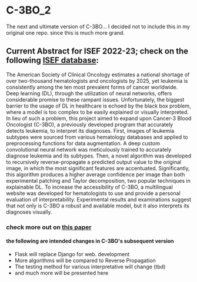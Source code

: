 # C-3BO_2
The next and ultimate version of C-3BO... I decided not to include this in my original one repo. since this is much more grand.

## Current Abstract for ISEF 2022-23; check on the following [ISEF database](https://abstracts.societyforscience.org/): 
The American Society of Clinical Oncology estimates a national shortage of over two-thousand hematologists and oncologists by 2025, yet leukemia is consistently among the ten most prevalent forms of cancer worldwide. Deep learning (DL), through the utilization of neural networks, offers considerable promise to these rampant issues. Unfortunately, the biggest barrier to the usage of DL in healthcare is echoed by the black box problem, where a model is too complex to be easily explained or visually interpreted. In lieu of such a problem, this project aimed to expand upon Cancer-3 Blood Oncologist (C-3BO), a previously developed program that accurately detects leukemia, to interpret its diagnoses. First, images of leukemia subtypes were sourced from various hematology databases and applied to preprocessing functions for data augmentation. A deep custom convolutional neural network was meticulously trained to accurately diagnose leukemia and its subtypes. Then, a novel algorithm was developed to recursively reverse-propagate a predicted output value to the original image, in which the most significant features are accentuated. Significantly, this algorithm produces a higher average confidence per image than both experimental patching and Taylor decomposition, two popular techniques in explainable DL. To increase the accessibility of C-3BO, a multilingual website was developed for hematologists to use and provide a personal evaluation of interpretability. Experimental results and examinations suggest that not only is C-3BO a robust and available model, but it also interprets its diagnoses visually.

### check more out on [this paper](https://docs.google.com/document/d/1R0bJ_uDOb27c8gyS7W0VdUe1rOztjpCqi6WRH2BNvYg/edit)


#### the following are intended changes in C-3BO's subsequent version
* Flask will replace Django for web. development
* More algorithms will be compared to Reverse Propagation
* The testing method for various interpretative will change (tbd)
* and much more will be presented here

